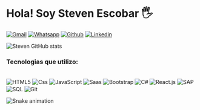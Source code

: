 # Hola! Soy Steven Escobar 🖐️ 
[![Gmail](https://img.shields.io/badge/Gmail-D14836?style=for-the-badge&logo=gmail&logoColor=white)](https://mail.google.com/mail/u/0/#inbox)
[![Whatsapp](https://img.shields.io/badge/WhatsApp-25D366?style=for-the-badge&logo=whatsapp&logoColor=white)](https://api.whatsapp.com/send/?phone=76327635&text&app_absent=0)
[![Github](https://img.shields.io/badge/GitHub-100000?style=for-the-badge&logo=github&logoColor=white)](https://github.com/Steven-Code-Gif)
[![Linkedin](https://img.shields.io/badge/LinkedIn-0077B5?style=for-the-badge&logo=linkedin&logoColor=white)](https://www.linkedin.com/in/steven-escobar-a67263203/)

![Steven GitHub stats](https://github-readme-stats.vercel.app/api?username=Steven-Code-Gif&show_icons=true&theme=dark)
### Tecnologias que utilizo:
<div style="display: inline_block"><br/>
<img align="center" alt="HTML5" src="https://img.shields.io/badge/HTML5-E34F26?style=for-the-badge&logo=html5&logoColor=white"/>
<img align="center" alt="Css" src="https://img.shields.io/badge/CSS3-1572B6?style=for-the-badge&logo=css3&logoColor=white"/>
<img align="center" alt="JavaScript" src="https://img.shields.io/badge/JavaScript-323330?style=for-the-badge&logo=javascript&logoColor=F7DF1E"/>
<img align="center" alt="Saas" src="https://img.shields.io/badge/Sass-CC6699?style=for-the-badge&logo=sass&logoColor=white"/>
<img align="center" alt="Bootstrap" src="https://img.shields.io/badge/Bootstrap-563D7C?style=for-the-badge&logo=bootstrap&logoColor=white"/>
<img align="center" alt="C#" src="https://img.shields.io/badge/C%23-239120?style=for-the-badge&logo=c-sharp&logoColor=white"/>
<img align="center" alt="React.js" src="https://img.shields.io/badge/React-20232A?style=for-the-badge&logo=react&logoColor=61DAFB"/>
<img align="center" alt="SAP" src="https://img.shields.io/badge/SAP-0FAAFF?style=for-the-badge&logo=sap&logoColor=white"/>
<img align="center" alt="SQL" src="https://img.shields.io/badge/Microsoft%20SQL%20Server-CC2927?style=for-the-badge&logo=microsoft%20sql%20server&logoColor=white"/>
<img align="center" alt="Git" src="https://img.shields.io/badge/GIT-E44C30?style=for-the-badge&logo=git&logoColor=white"/>
</div>

![Snake animation](https://github.com/Steven-Code-Gif/Steven-Code-Gif/blob/output/github-contribution-grid-snake.svg)





